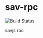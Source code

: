 # sav-rpc

[![Build Status](https://travis-ci.org/savjs/sav-rpc.svg?branch=master)](https://travis-ci.org/savjs/sav-rpc)

savjs rpc
